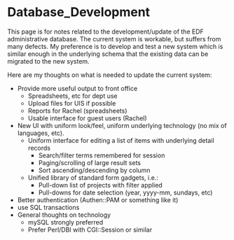 # Database_Development
This page is for notes related to the development/update of the EDF
administrative database.  The current system is workable, but suffers
from many defects.  My preference is to develop and test a new system
which is similar enough in the underlying schema that the existing
data can be migrated to the new system.

Here are my thoughts on what is needed to update the current system:

 * Provide more useful output to front office
   * Spreadsheets, etc for dept use
   * Upload files for UIS if possible
   * Reports for Rachel (spreadsheets)
   * Usable interface for guest users (Rachel)
 * New UI with uniform look/feel, uniform underlying technology (no mix of languages, etc).
   * Uniform interface for editing a list of items with underlying detail records
     * Search/filter terms remembered for session
     * Paging/scrolling of large result sets
     * Sort ascending/descending by column
   * Unified library of standard form gadgets, i.e.:
     * Pull-down list of projects with filter applied
     * Pull-downs for date selection (year, yyyy-mm, sundays, etc)
 * Better authentication (Authen::PAM or something like it)
 * use SQL transactions
 * General thoughts on technology
   * mySQL strongly preferred
   * Prefer Perl/DBI with CGI::Session or similar


